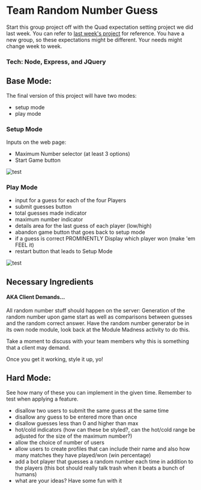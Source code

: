 # Team Random Number Guess

Start this group project off with the Quad expectation setting project we did last week. You can refer to [last week's project](https://github.com/PrimeAcademy/object-group-bonus-calculator) for reference. You have a new group, so these expectations might be different. Your needs might change week to week.

### Tech: Node, Express, and JQuery

## Base Mode:
The final version of this project will have two modes:

- setup mode 
- play mode

### Setup Mode

Inputs on the web page: 

- Maximum Number selector (at least 3 options) 
- Start Game button

![test](imgs/setup.jpg)

### Play Mode

- input for a guess for each of the four Players
- submit guesses button
- total guesses made indicator
- maximum number indicator
- details area for the last guess of each player (low/high)
- abandon game button that goes back to setup mode
- if a guess is correct PROMINENTLY Display which player won (make 'em FEEL it)
- restart button that leads to Setup Mode

![test](imgs/playmode.jpg)
## Necessary Ingredients
#### AKA Client Demands...

All random number stuff should happen on the server: Generation of the random number upon game start as well as comparisons between guesses and the random correct answer. Have the random number generator be in its own node module, look back at the Module Madness activity to do this. 

Take a moment to discuss with your team members why this is something that a client may demand.

Once you get it working, style it up, yo!

## Hard Mode:
See how many of these you can implement in the given time. Remember to test when applying a feature.

- disallow two users to submit the same guess at the same time
- disallow any guess to be entered more than once
- disallow guesses less than 0 and higher than max
- hot/cold indicators (how can these be styled?, can the hot/cold range be adjusted for the size of the maximum number?)
- allow the choice of number of users
- allow users to create profiles that can include their name and also how many matches they have played/won (win percentage)
- add a bot player that guesses a random number each time in addition to the players (this bot should really talk trash when it beats a bunch of humans)
- what are your ideas? Have some fun with it
